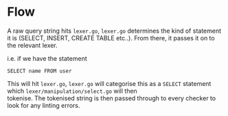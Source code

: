 # Flow 

A raw query string hits `lexer.go`, `lexer.go` determines the kind of statement it is (SELECT, INSERT, CREATE TABLE etc..).
From there, it passes it on to the relevant lexer.  

i.e. if we have the statement   

```
SELECT name FROM user
```

This will hit `lexer.go`, `lexer.go` will categorise this as a `SELECT` statement which `lexer/manipulation/select.go` will then    
tokenise. The tokenised string is then passed through to every checker to look for any linting errors.
